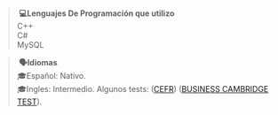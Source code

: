 >**&nbsp;💻Lenguajes De Programación que utilizo**\
>C++\
>C#\
>MySQL
  
>**&nbsp;🗣Idiomas**\
 >🎓Español: Nativo.
>\
 >🎓Ingles: Intermedio. Algunos tests: ([CEFR](https://imgur.com/a/edvFsK6)) ([BUSINESS CAMBRIDGE TEST](https://imgur.com/a/fr0WTbu)).
